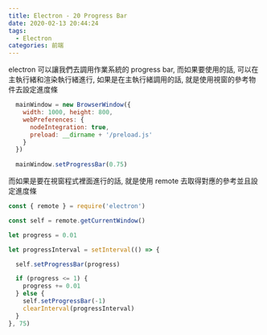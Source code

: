 ```yaml
---
title: Electron - 20 Progress Bar
date: 2020-02-13 20:44:24
tags:
  - Electron
categories: 前端
---
```


electron 可以讓我們去調用作業系統的 progress bar, 而如果要使用的話, 可以在主執行緒和渲染執行緒進行, 如果是在主執行緒調用的話, 就是使用視窗的參考物件去設定進度條

``` js
  mainWindow = new BrowserWindow({
    width: 1000, height: 800,
    webPreferences: {
      nodeIntegration: true,
      preload: __dirname + '/preload.js'
    }
  })
  
  mainWindow.setProgressBar(0.75)
```

而如果是要在視窗程式裡面進行的話, 就是使用 remote 去取得對應的參考並且設定進度條

``` js
const { remote } = require('electron')

const self = remote.getCurrentWindow()

let progress = 0.01

let progressInterval = setInterval(() => {

  self.setProgressBar(progress)

  if (progress <= 1) {
    progress += 0.01
  } else {
    self.setProgressBar(-1)
    clearInterval(progressInterval)
  }
}, 75)

```
